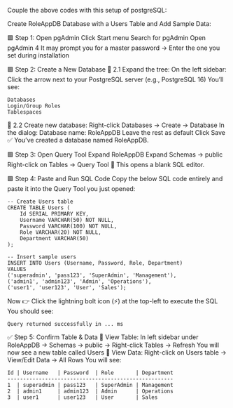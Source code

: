 Couple the above codes with this setup of postgreSQL:

Create RoleAppDB Database with a Users Table and Add Sample Data:

🟩 Step 1: Open pgAdmin
Click Start menu
Search for pgAdmin
Open pgAdmin 4
It may prompt you for a master password → Enter the one you set during installation

🟩 Step 2: Create a New Database
🔹 2.1 Expand the tree:
On the left sidebar:
Click the arrow next to your PostgreSQL server (e.g., PostgreSQL 16)
You’ll see:
```
Databases
Login/Group Roles
Tablespaces
```
🔹 2.2 Create new database:
Right-click Databases → Create → Database
In the dialog:
Database name: RoleAppDB
Leave the rest as default
Click Save
✅ You’ve created a database named RoleAppDB.

🟩 Step 3: Open Query Tool
Expand RoleAppDB
Expand Schemas → public
Right-click on Tables → Query Tool
🧠 This opens a blank SQL editor.

🟩 Step 4: Paste and Run SQL Code
Copy the below SQL code entirely and paste it into the Query Tool you just opened:
```
-- Create Users table
CREATE TABLE Users (
    Id SERIAL PRIMARY KEY,
    Username VARCHAR(50) NOT NULL,
    Password VARCHAR(100) NOT NULL,
    Role VARCHAR(20) NOT NULL,
    Department VARCHAR(50)
);

-- Insert sample users
INSERT INTO Users (Username, Password, Role, Department)
VALUES 
('superadmin', 'pass123', 'SuperAdmin', 'Management'),
('admin1', 'admin123', 'Admin', 'Operations'),
('user1', 'user123', 'User', 'Sales');
```
Now 👉 Click the lightning bolt icon (⚡) at the top-left to execute the SQL
You should see:
```
Query returned successfully in ... ms
```

✅ Step 5: Confirm Table & Data
🔹 View Table:
In left sidebar under RoleAppDB → Schemas → public → Right-click Tables → Refresh
You will now see a new table called Users
🔹 View Data:
Right-click on Users table → View/Edit Data → All Rows
You will see:
```
Id | Username   | Password  | Role       | Department
-----------------------------------------------------
1  | superadmin | pass123   | SuperAdmin | Management
2  | admin1     | admin123  | Admin      | Operations
3  | user1      | user123   | User       | Sales
```
